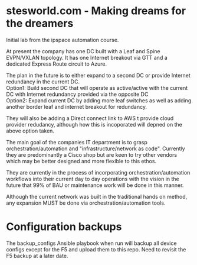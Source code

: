 # stesworld.com - Making dreams for the dreamers

Initial lab from the ipspace automation course. 

At present the company has one DC built with a Leaf and Spine EVPN/VXLAN topology. It has one Internet breakout via GTT and a dedicated Express Route circuit to Azure. 

The plan in the future is to either expand to a second DC or provide Internet redundancy in the current DC.
<br/>Option1: Build second DC that will operate as active/active with the current DC with Internet redundancy provided via the opposite DC
<br/>Option2: Expand current DC by adding more leaf switches as well as adding another border leaf and internet breakout for redundancy.

They will also be adding a Direct connect link to AWS t provide cloud provider redudancy, although how this is incoporated will depned on the above option taken.

The main goal of the companies IT department is to grasp orchestration/automation and "infrastructure/network as code". Currently they are predominantly a Cisco shop but are keen to try other vendors which may be better designed and more flexible to this ethos.

They are currently in the process of incorporating orchestration/automation workflows into their current day to day operations with the vision in the future that 99% of BAU or maintenance work will be done in this manner.

Although the current network was built in the traditional hands on method, any expansion MUST be done via orchestration/automation tools.

# Configuration backups

The backup_configs Ansible playbook when run will backup all device configs except for the F5 and upload them to this repo. Need to revisit the F5 backup at a later date.  
